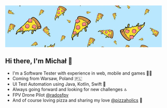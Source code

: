 ![pizzaholics theme](https://github.com/mradomyski/mradomyski/blob/main/pizzaholics.jpeg?raw=true)


## **Hi there, I'm Michał :wave:** 


- I'm a Software Tester with experience in web, mobile and games :technologist:
- Coming from Warsaw, Poland :poland: 
- UI Test Automation using Java, Kotlin, Swift :robot: 
- Always going forward and looking for new challenges :top: 
- FPV Drone Pilot [@radosfpv](https://instagram.com/radosfpv)
- And of course loving pizza and sharing my love [@pizzaholics](https://instagram.com/pizzaholics__) :pizza:	





